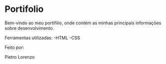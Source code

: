 ﻿# Portifolio
Bem-vindo ao meu portifílio, onde contém as minhas principais informações sobre desenvolvimento.

Ferramentas utilizadas:
-HTML
-CSS

Feito por:

<bold>Pietro Lorenzo</bold>
